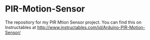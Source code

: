 PIR-Motion-Sensor
=================

The repository for my PIR Mtion Sensor project. You can find this on Instructables at http://www.instructables.com/id/Arduino-PIR-Motion-Sensor/
